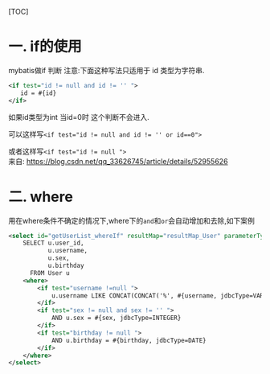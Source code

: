 [TOC]

# 一. if的使用

mybatis做if 判断 注意:下面这种写法只适用于 id 类型为字符串.

```xml
<if test="id != null and id != '' ">
　　id = #{id}
</if>
```

如果id类型为int 当id=0时 这个判断不会进入.

可以这样写`<if test="id != null and id != '' or id==0">`

或者这样写`<if test="id != null ">`   
来自: https://blog.csdn.net/qq_33626745/article/details/52955626

# 二. where

用在where条件不确定的情况下,where下的`and`和`or`会自动增加和去除,如下案例

```xml
<select id="getUserList_whereIf" resultMap="resultMap_User" parameterType="com.yiibai.pojo.User">  
    SELECT u.user_id,  
           u.username,  
           u.sex,  
           u.birthday 
      FROM User u
    <where>  
        <if test="username !=null ">  
            u.username LIKE CONCAT(CONCAT('%', #{username, jdbcType=VARCHAR}),'%')  
        </if>  
        <if test="sex != null and sex != '' ">  
            AND u.sex = #{sex, jdbcType=INTEGER}  
        </if>  
        <if test="birthday != null ">  
            AND u.birthday = #{birthday, jdbcType=DATE} 
        </if> 
    </where>    
</select>  
```
